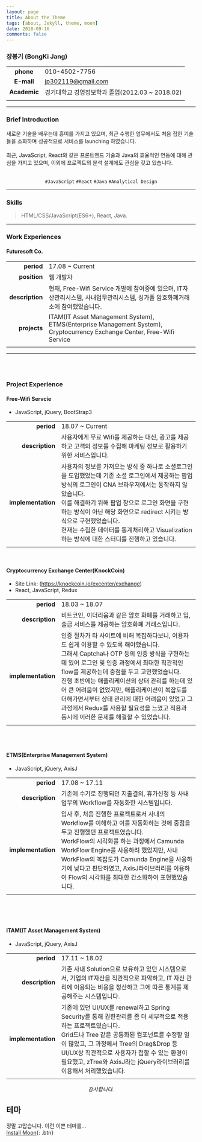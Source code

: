 ```yaml
---
layout: page
title: About the Theme
tags: [about, Jekyll, theme, moon]
date: 2018-09-16
comments: false
---
```


### 장봉기 (BongKi Jang)

|            |                              |
| :--------: | ---------------------------- |
| **phone** | 010-4502-7756 |
| **E-mail** | jp302119@gmail.com           |
| **Academic** | 경기대학교 경영정보학과 졸업(2012.03 ~ 2018.02)           |
|            |                              |

---

### Brief Introduction

새로운 기술을 배우는데 흥미를 가지고 있으며, 최근 수행한 업무에서도 처음 접한 기술들을 소화하며 성공적으로 서비스를 launching 하였습니다.<br/><br/>
최근, JavaScript, React와 같은 프론트엔드 기술과 Java의 효율적인 연동에 대해 관심을 가지고 있으며, 이외에 프로젝트의 분석 설계에도 관심을 갖고 있습니다.<br/><br/>


<div align="center">

`#JavaScript` `#React` `#Java` `#Analytical Design`

</div>

---

### Skills

> HTML/CSS/JavaScript(ES6+), React, Java.

---

### Work Experiences

#### Futuresoft Co.

|                 |                                                                                                         |
| --------------: | ------------------------------------------------------------------------------------------------------- |
| **period**      | 17.08 ~ Current                                                                                         |
| **position**    | 웹 개발자                                                                                              |
| **description** | 현재, Free-Wifi Service 개발에 참여중에 있으며, IT자산관리시스템, 사내업무관리시스템, 싱가폴 암호화폐거래소에 참여했었습니다. 
| **projects**        | ITAM(IT Asset Management System), ETMS(Enterprise Management System), Cryptocurrency Exchange Center, Free-Wifi Service                                                       | 
|                 |                                                      |

---
<br/>
<br/>

### Project Experience

#### Free-Wifi Servcie

- JavaScript, jQuery, BootStrap3

|                 |                                                      |
| --------------: | ---------------------------------------------------- |
| **period**      | 18.07 ~ Current                                      |
| **description** | 사용자에게 무료 Wifi를 제공하는 대신, 광고를 제공하고 고객의 정보를 수집해 마케팅 정보로 활용하기 위한 서비스입니다. |
| **implementation** | 사용자의 정보를 가져오는 방식 중 하나로 소셜로그인을 도입했었는데 기존 소셜 로그인에서 제공하는 팝업 방식의 로그인이 CNA 브라우저에서는 동작하지 않았습니다. <br/> 이를 해결하기 위해 팝업 창으로 로그인 화면을 구현하는 방식이 아닌 해당 화면으로 redirect 시키는 방식으로 구현했었습니다.<br/> 현재는 수집한 데이터를 통계처리하고 Visualization 하는 방식에 대한 스터디를 진행하고 있습니다.                                                     | 
|                 |                                                      |

<br/>

#### Cryptocurrency Exchange Center(KnockCoin)

- Site Link: (https://knockcoin.io/excenter/exchange)
- React, JavaScript, Redux

|                 |                                                      |
| --------------: | ---------------------------------------------------- |
| **period**      | 18.03 ~ 18.07                                        |
| **description** | 비트코인, 이더리움과 같은 암호 화폐를 거래하고 입, 출금 서비스를 제공하는 암호화폐 거래소입니다. |
| **implementation** | 인증 절차가 타 사이트에 비해 복잡하다보니, 이용자도 쉽게 이용할 수 있도록 해야했습니다.<br/> 그래서 Captcha나 OTP 등의 인증 방식을 구현하는데 있어 로그인 및 인증 과정에서 최대한 직관적인 flow를 제공하는데 중점을 두고 고민했었습니다. <br/> 진행 초반에는 애플리케이션의 상태 관리를 하는데 있어 큰 어려움이 없었지만, 애플리케이션이 복잡도를 더해가면서부터 상태 관리에 대한 어려움이 있었고 그 과정에서 Redux를 사용할 필요성을 느꼈고 적용과 동시에 이러한 문제를 해결할 수 있었습니다.<br/>                                                     |
|                 |                                                      |
<br/>
<br/>

#### ETMS(Enterprise Management System)

- JavaScript, jQuery, AxisJ

|                 |                                                      |
| --------------: | ---------------------------------------------------- |
| **period**      | 17.08 ~ 17.11                                        |
| **description** | 기존에 수기로 진행되던 지출결의, 휴가신청 등 사내업무의 Workflow를 자동화한 시스템입니다.  |
| **implementation** | 입사 후, 처음 진행한 프로젝트로서 사내의 Workflow를 이해하고 이를 자동화하는 것에 중점을 두고 진행했던 프로젝트였습니다.<br/> WorkFlow의 시각화를 하는 과정에서 Camunda WorkFlow Engine를 사용하려 했었지만, 사내 WorkFlow의 복잡도가 Camunda Engine을 사용하기에 낮다고 판단하였고, AxisJ라이브러리를 이용하여 Flow의 시각화를 최대한 간소화하여 표현했었습니다.                                                |
|                 |                                                      |  

<br/>
<br/>
<br/>

#### ITAM(IT Asset Management System)

- JavaScript, jQuery, AxisJ

|                 |                                                      |
| --------------: | ---------------------------------------------------- |
| **period**      | 17.11 ~ 18.02                                        |
| **description** | 기존 사내 Solution으로 보유하고 있던 시스템으로서, 기업의 IT자산을 직관적으로 파악하고, IT 자산 관리에 이용되는 비용을 정산하고 그에 따른 통계를 제공해주는 시스템입니다. |
| **implementation** | 기존에 있던 UI/UX를 renewal하고 Spring Security를 통해 권한관리를 좀 더 세부적으로 적용하는 프로젝트였습니다. <br/> Grid드나 Tree 같은 공통화된 컴포넌트를 수정할 일이 많았고, 그 과정에서 Tree의 Drag&Drop 등 UI/UX상 직관적으로 사용자가 접할 수 있는 환경이 필요했고, zTree와 AxisJ라는 jQuery라이브러리를 이용해서 처리했었습니다.                                          |
|                 |                                                      |


<div align="center">

_감사합니다._

</div>


## 테마
정말 고맙습니다. 이런 이쁜 테마를...<br>
[Install Moon](https://github.com/TaylanTatli/Moon){: .btn}
